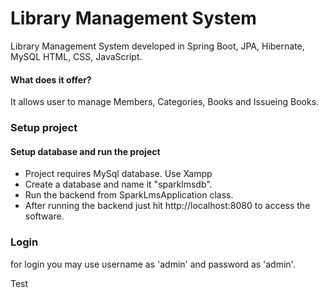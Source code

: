 # Library Management System
Library Management System developed in Spring Boot, JPA, Hibernate, MySQL HTML, CSS, JavaScript.

#### What does it offer?
It allows user to manage Members, Categories, Books and Issueing Books.

### Setup project
#### Setup database and run the project
 - Project requires MySql database. Use Xampp
 - Create a database and name it "sparklmsdb".
 - Run the backend from SparkLmsApplication class.
 - After running the backend just hit http://localhost:8080 to access the software.

### Login
for login you may use username as 'admin' and password as 'admin'.

Test
